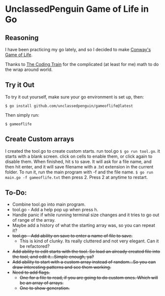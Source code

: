 # UnclassedPenguin Game of Life in Go

## Reasoning

I have been practicing my go lately, and so I decided to make [Conway's Game of Life](https://en.wikipedia.org/wiki/Conway%27s_Game_of_Life).  

Thanks to [The Coding Train](https://www.youtube.com/watch?v=FWSR_7kZuYg) for the complicated (at least for me) math to do the wrap around world.  

## Try it Out

To try it out yourself, make sure your go environment is set up, then:

```shell
$ go install github.com/unclassedpenguin/gameoflife@latest
```

Then simply run:

```shell
$ gameoflife
```

## Create Custom arrays

I created the tool.go to create custom starts. run tool.go `$ go run tool.go`. it starts with a blank screen. click on cells to enable them, or click again to disable them. When finished, hit s to save. It will ask for a file name, and then hit enter, and it will save filename with a .txt extension in the current folder. 
To run it, run the main program with -f and the file name. `$ go run main.go -f gameoflife.txt` then press 2. Press 2 at anytime to restart.  

## To-Do:

- Combine tool.go into main program.
- tool.go - Add a help pop up when press h.
- Handle panic if while running terminal size changes and it tries to go out of range of the array.
- Maybe add a history of what the starting array was, so you can repeat it?
- ~~tool.go - Add ability on save to enter a name of file to save.~~
  - This is kind of clunky. Its really cluttered and not very elegant. Can it be refactored?
- ~~Add ability to edit starts with the tool. So load an already created file into the tool, and edit it...Simple enough, ya?~~
- ~~Add ability to start with a custom array instead of random...So you can draw interesting patterns and see them working.~~
- ~~Need to add flags.~~ 
  - ~~One for a file to read, if you are going to do custom ones. Which will be an array of arrays.~~
  - ~~One to show generation.~~
